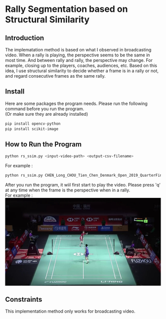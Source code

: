 # Rally Segmentation based on Structural Similarity

## Introduction
The implematation method is based on what I observed in broadcasting video. When a rally is playing, the perspective seems to be the same in most time. And between rally and rally, the perspective may change. For example, closing up to the players, coaches, audiences, etc. Based on this idea, I use structural similarity to decide whether a frame is in a rally or not, and regard consecutive frames as the same rally.    
 
## Install
Here are some packages the program needs. Please run the following command before you run the program.<br>
(Or make sure they are already installed)
```sh
pip install opencv-python
pip install scikit-image
```

## How to Run the Program
```sh
python rs_ssim.py <input-video-path> <output-csv-filename>
```
For example :
```sh
python rs_ssim.py CHEN_Long_CHOU_Tien_Chen_Denmark_Open_2019_QuarterFinal.mp4 output.csv
```
After you run the program, it wiil first start to play the video. Please press 'q' at any time when the frame is the perspective when in a rally. <br>
For example : <br>
![image](https://github.com/Kevin-Pong/Rally-Segmentation/blob/be9e7c8852277c3de99e62bd1705ffd21fe09f7d/Structural%20Similarity/label.jpg)

## Constraints
This implementation method only works for broadcasting video.

